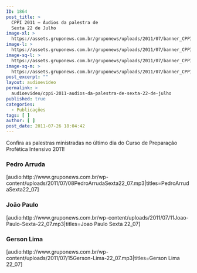 ```yaml
---
ID: 1864
post_title: >
  CPPI 2011 – Áudios da palestra de
  Sexta 22 de Julho
image-xl: >
  https://assets.gruponews.com.br/gruponews/uploads/2011/07/banner_CPPI_audios-22.jpg
image-l: >
  https://assets.gruponews.com.br/gruponews/uploads/2011/07/banner_CPPI_audios-22.jpg
image-sq-l: >
  https://assets.gruponews.com.br/gruponews/uploads/2011/07/banner_CPPI_audios-22.jpg
image-sq-m: >
  https://assets.gruponews.com.br/gruponews/uploads/2011/07/banner_CPPI_audios-22-720x307.jpg
post_excerpt: ""
layout: audioevideo
permalink: >
  audioevideo/cppi-2011-audios-da-palestra-de-sexta-22-de-julho
published: true
categories:
  - Publicações
tags: [ ]
author: [ ]
post_date: 2011-07-26 18:04:42
---
```

Confira as palestras ministradas no último dia do Curso de Preparação Profética Intensivo 2011!
<h3>Pedro Arruda</h3>
[audio:http://www.gruponews.com.br/wp-content/uploads/2011/07/08PedroArrudaSexta22_07.mp3|titles=PedroArrudaSexta22_07]
<h3>João Paulo</h3>
[audio:http://www.gruponews.com.br/wp-content/uploads/2011/07/11Joao-Paulo-Sexta-22_07.mp3|titles=Joao Paulo Sexta 22_07]
<h3>Gerson Lima</h3>
[audio:http://www.gruponews.com.br/wp-content/uploads/2011/07/15Gerson-Lima-22_07.mp3|titles=Gerson Lima 22_07]